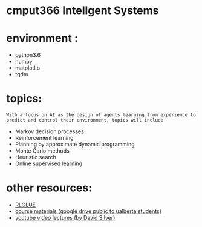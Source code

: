 # cmput366 Intellgent Systems

# environment : 
* python3.6 
* numpy 
* matplotlib 
* tqdm


# topics:
`With a focus on AI as the design of agents learning from experience to predict and control their environment, topics will include`
* Markov decision processes </br>
* Reinforcement learning</br>
* Planning by approximate dynamic programming</br>
* Monte Carlo methods</br>
* Heuristic search</br>
* Online supervised learning</br>


# other resources:
* [RLGLUE](https://sites.google.com/a/rl-community.org/rl-glue/Home?authuser=0)
* [course materials (google drive public to ualberta students)](https://drive.google.com/drive/u/0/folders/1Ll1ntr5zKjzix7Y9HxTtAc5Eclm9cq4M)
* [youtube video lectures (by David Silver)](https://www.youtube.com/watch?v=2pWv7GOvuf0&list=PLqYmG7hTraZDM-OYHWgPebj2MfCFzFObQ)
